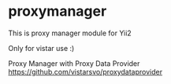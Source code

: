# proxymanager
This is proxy manager module for Yii2

Only for vistar use :)

Proxy Manager with Proxy Data Provider https://github.com/vistarsvo/proxydataprovider

